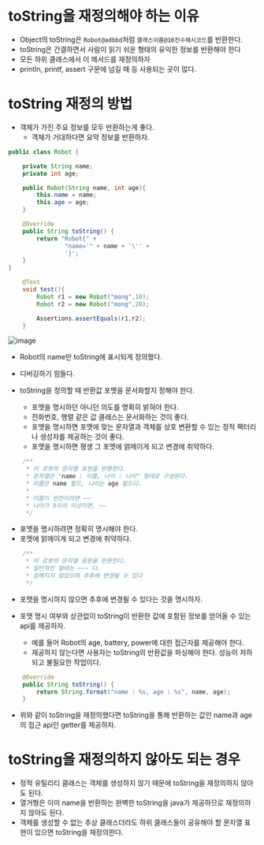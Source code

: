 # toString을 재정의해야 하는 이유

- Object의 toString은 `Robot@adbbd`처럼 `클래스이름@16진수해시코드`를 반환한다.
- toString은 간결하면서 사람이 읽기 쉬운 형태의 유익한 정보를 반환해야 한다
- 모든 하위 클래스에서 이 메서드를 재정의하자
- println, printf, assert 구문에 넘길 때 등 사용되는 곳이 많다.

# toString 재정의 방법
- 객체가 가진 주요 정보를 모두 반환하는게 좋다. 
  - 객체가 거대하다면 요약 정보를 반환하자.
    
```java
public class Robot {

    private String name;
    private int age;

    public Robot(String name, int age){
        this.name = name;
        this.age = age;
    }

    @Override
    public String toString() {
        return "Robot{" +
                "name='" + name + '\'' +
                '}';
    }
}
```
```java
    @Test
    void test(){
        Robot r1 = new Robot("mong",10);
        Robot r2 = new Robot("mong",20);

        Assertions.assertEquals(r1,r2);
    }
```

![image](https://github.com/rlfrkdms1/effective-java-study/assets/96513365/ac263e17-3359-467e-bd00-b68a3533893b)
- Robot의 name만 toString에 표시되게 정의했다.
- 디버깅하기 힘들다.

- toString을 정의할 때 반환값 포멧을 문서화할지 정해야 한다.
  - 포멧을 명시하던 아니던 의도를 명확히 밝혀야 한다. 
  - 전화번호, 행렬 같은 값 클래스는 문서화하는 것이 좋다.
  - 포맷을 명시하면 포맷에 맞는 문자열과 객체를 상호 변환할 수 있는 정적 팩터리나 생성자를 제공하는 것이 좋다.
  - 포맷을 명시하면 평생 그 포맷에 얽메이게 되고 변경에 취약하다.

```java
    /**
     * 이 로봇의 문자열 표현을 반환한다.
     * 문자열은 "name : 이름, 나이 : 나이" 형태로 구성된다.
     * 이름은 name 필드, 나이는 age 필드다.
     * 
     * 이름이 빈칸이라면 ~~ 
     * 나이가 9자리 이상이면, ~~
     */
```
- 포멧을 명시하려면 정확히 명시해야 한다.
- 포멧에 얽메이게 되고 변경에 취약하다.

```java
    /**
     * 이 로봇의 문자열 표현을 반환한다.
     * 일반적인 형태는 ~~~ 다. 
     * 정해지지 않았으며 추후에 변경될 수 있다
     */
```
- 포멧을 명시하지 않으면 추후에 변경될 수 있다는 것을 명시하자.

- 포맷 명시 여부와 상관없이 toString이 반환한 값에 포함된 정보를 얻어올 수 있는 api를 제공하자.
  - 예를 들어 Robot의 age, battery, power에 대한 접근자를 제공해야 한다. 
  - 제공하지 않는다면 사용자는 toString의 반환값을 파싱해야 한다. 성능이 저하되고 불필요한 작업이다.
```java
    @Override
    public String toString() {
        return String.format("name : %s, age : %s", name, age);
    }
```
- 위와 같이 toString을 재정의했다면 toString을 통해 반환하는 값인 name과 age의 접근 api인 getter를 제공하자.

# toString을 재정의하지 않아도 되는 경우
- 정적 유틸리티 클래스는 객체를 생성하지 않기 때문에 toString을 재정의하지 않아도 된다.
- 열거형은 이미 name을 반환하는 완벽한 toString을 java가 제공하므로 재정의하지 않아도 된다.
- 객체를 생성할 수 없는 추상 클래스더라도 하위 클래스들이 공유해야 할 문자열 표현이 있으면 toString을 재정의한다.



